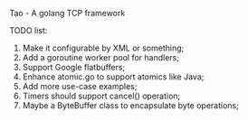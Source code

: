 Tao - A golang TCP framework 


TODO list:
1. Make it configurable by XML or something;
2. Add a goroutine worker pool for handlers;
3. Support Google flatbuffers;
4. Enhance atomic.go to support atomics like Java;
5. Add more use-case examples;
6. Timers should support cancel() operation;
7. Maybe a ByteBuffer class to encapsulate byte operations;
